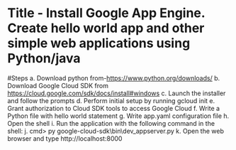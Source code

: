 # Title - Install Google App Engine. Create hello world app and other simple web applications  using Python/java 

#Steps 
a. Download python from-https://www.python.org/downloads/ 
b. Download Google Cloud SDK from 
https://cloud.google.com/sdk/docs/install#windows 
c. Launch the installer and follow the prompts 
d. Perform initial setup by running gcloud init 
e. Grant authorization to Cloud SDK tools to access Google Cloud 
f. Write a Python file with hello world statement 
g. Write app.yaml configuration file 
h. Open the shell 
i. Run the application with the following command in the shell: 
j. cmd> py google-cloud-sdk\bin\dev_appserver.py <path to the directory where  application reside> 
k. Open the web browser and type http://localhost:8000 
